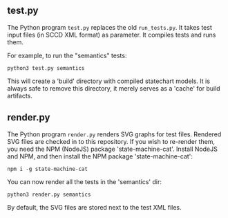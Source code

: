 ## test.py

The Python program `test.py` replaces the old `run_tests.py`. It takes test input files (in SCCD XML format) as parameter. It compiles tests and runs them.

For example, to run the "semantics" tests:
```
python3 test.py semantics
```
This will create a 'build' directory with compiled statechart models. It is always safe to remove this directory, it merely serves as a 'cache' for build artifacts.

## render.py

The Python program `render.py` renders SVG graphs for test files. Rendered SVG files are checked in to this repository. If you wish to re-render them, you need the NPM (NodeJS) package 'state-machine-cat'. Install NodeJS and NPM, and then install the NPM package 'state-machine-cat':
```
npm i -g state-machine-cat
```
You can now render all the tests in the 'semantics' dir:
```
python3 render.py semantics
```
By default, the SVG files are stored next to the test XML files.